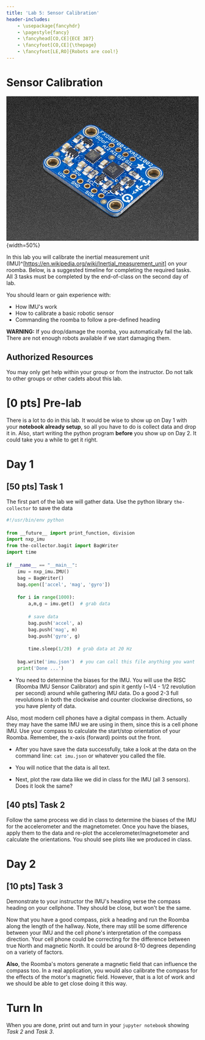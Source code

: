 ```yaml
---
title: 'Lab 5: Sensor Calibration'
header-includes:
    - \usepackage{fancyhdr}
    - \pagestyle{fancy}
    - \fancyhead[CO,CE]{ECE 387}
    - \fancyfoot[CO,CE]{\thepage}
    - \fancyfoot[LE,RO]{Robots are cool!}
---
```


# Sensor Calibration

![Adafruit inertial measurement unit](pics/imu-iso.jpg){width=50%}

In this lab you will calibrate the inertial measurement unit (IMU)^[https://en.wikipedia.org/wiki/Inertial_measurement_unit]
on your roomba. Below, is a suggested timeline for completing the required
tasks. All 3 tasks must be completed by the end-of-class on the second day
of lab.

You should learn or gain experience with:

- How IMU's work
- How to calibrate a basic robotic sensor
- Commanding the roomba to follow a pre-defined heading

**WARNING:** If you drop/damage the roomba, you automatically fail the lab.
There are not enough robots available if we start damaging them.

## Authorized Resources

You may only get help within your group or from the instructor. Do not talk to
other groups or other cadets about this lab.

# [0 pts] Pre-lab

There is a lot to do in this lab. It would be wise to show up on Day 1 with your
**notebook already setup**, so all you have to do is collect data and drop it in.
Also, start writing the python program **before** you show up on Day 2. It could
take you a while to get it right.

# Day 1

## [50 pts] Task 1

The first part of the lab we will gather data. Use the python library
`the-collector` to save the data

```python
#!/usr/bin/env python

from __future__ import print_function, division
import nxp_imu
from the-collector.bagit import BagWriter
import time

if __name__ == "__main__":
	imu = nxp_imu.IMU()
	bag = BagWriter()
	bag.open(['accel', 'mag', 'gyro'])

	for i in range(1000):
		a,m,g = imu.get()  # grab data

		# save data
		bag.push('accel', a)
		bag.push('mag', m)
		bag.push('gyro', g)

		time.sleep(1/20)  # grab data at 20 Hz

	bag.write('imu.json')  # you can call this file anything you want
	print('Done ...')
```

- You need to determine the biases for the IMU. You will use the RISC (Roomba
IMU Sensor Calibrator) and spin it gently (~1/4 - 1/2 revolution per second)
around while gathering IMU data. Do a good 2-3 full revolutions in both the
clockwise and counter clockwise directions, so you have plenty of data.

Also, most modern cell phones have a digital compass in them. Actually they may
have the same IMU we are using in them, since this is a cell phone IMU. Use your
compass to calculate the start/stop orientation of your Roomba. Remember, the
x-axis (forward) points out the front.

- After you have save the data successfully, take a look at the data on the command
line: `cat imu.json` or whatever you called the file.

- You will notice that the data is all text.

- Next, plot the raw data like we did in class for the IMU (all 3 sensors).
Does it look the same?

## [40 pts] Task 2

Follow the same process we did in class to determine the biases of the IMU for the
accelerometer and the magnetometer. Once you have the biases, apply them to the
data and re-plot the accelerometer/magnetometer and calculate the orientations.
You should see plots like we produced in class.

# Day 2

## [10 pts] Task 3

Demonstrate to your instructor the IMU's heading verse the compass heading on your
cellphone. They should be close, but won't be the same.

Now that you have a good compass, pick a heading and run the Roomba along the
length of the hallway. Note, there may still be some difference between your IMU
and the cell phone's interpretation of the compass direction. Your cell phone could
be correcting for the difference between true North and magnetic North. It could
be around 8-10 degrees depending on a variety of factors.

**Also**, the Roomba's motors generate a magnetic field that can influence the
compass too. In a real application, you would also calibrate the compass for the
effects of the motor's magnetic field. However, that is a lot of work and we
should be able to get close doing it this way.

# Turn In

When you are done, print out and turn in your `jupyter notebook` showing *Task 2*
and *Task 3*.
